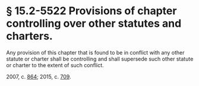 # § 15.2-5522 Provisions of chapter controlling over other statutes and charters.

<p>Any provision of this chapter that is found to be in conflict with any other statute or charter shall be controlling and shall supersede such other statute or charter to the extent of such conflict.</p><p>2007, c. <a href='http://lis.virginia.gov/cgi-bin/legp604.exe?071+ful+CHAP0864'>864</a>; 2015, c. <a href='http://lis.virginia.gov/cgi-bin/legp604.exe?151+ful+CHAP0709'>709</a>.</p>